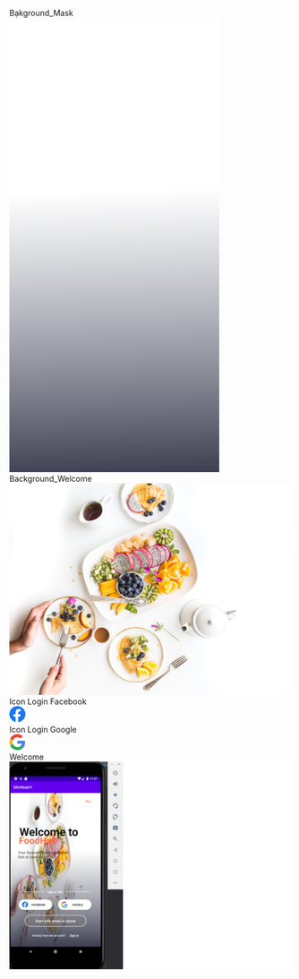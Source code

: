 Bạkground_Mask  
![Welcome](https://github.com/anhtranngocy7-gmail-com/LTDDbtvn/blob/nhom3_binh/HinhAnh/binh_Mask.png)  
Background_Welcome  
![Welcome](https://github.com/anhtranngocy7-gmail-com/LTDDbtvn/blob/nhom3_binh/HinhAnh/binh_background_welcome.png)  
Icon Login Facebook  
![Welcome](https://github.com/anhtranngocy7-gmail-com/LTDDbtvn/blob/nhom3_binh/HinhAnh/binh_loginfb.png)  
Icon Login Google  
![Welcome](https://github.com/anhtranngocy7-gmail-com/LTDDbtvn/blob/nhom3_binh/HinhAnh/binh_logingg.png)  
Welcome  
![Welcome](https://github.com/anhtranngocy7-gmail-com/LTDDbtvn/blob/nhom3_binh/HinhAnh/binh_welcome.png)  
